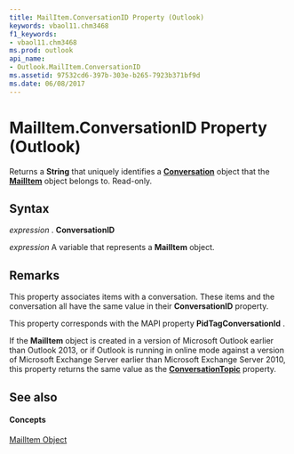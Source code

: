 ```yaml
---
title: MailItem.ConversationID Property (Outlook)
keywords: vbaol11.chm3468
f1_keywords:
- vbaol11.chm3468
ms.prod: outlook
api_name:
- Outlook.MailItem.ConversationID
ms.assetid: 97532cd6-397b-303e-b265-7923b371bf9d
ms.date: 06/08/2017
---
```



# MailItem.ConversationID Property (Outlook)

Returns a **String** that uniquely identifies a **[Conversation](conversation-object-outlook.md)** object that the **[MailItem](mailitem-object-outlook.md)** object belongs to. Read-only.


## Syntax

 _expression_ . **ConversationID**

 _expression_ A variable that represents a **MailItem** object.


## Remarks

This property associates items with a conversation. These items and the conversation all have the same value in their **ConversationID** property.

This property corresponds with the MAPI property **PidTagConversationId** .

If the **MailItem** object is created in a version of Microsoft Outlook earlier than Outlook 2013, or if Outlook is running in online mode against a version of Microsoft Exchange Server earlier than Microsoft Exchange Server 2010, this property returns the same value as the **[ConversationTopic](appointmentitem-conversationtopic-property-outlook.md)** property.


## See also


#### Concepts


[MailItem Object](mailitem-object-outlook.md)

